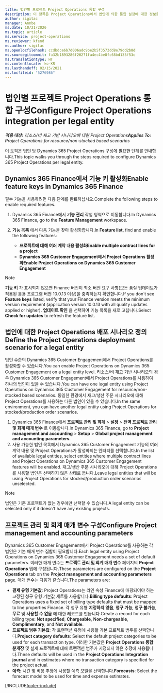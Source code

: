 ```yaml
---
title: 법인별 프로젝트 Project Operations 통합 구성
description: 이 항목은 Project Operations에서 법인에 의한 통합 설정에 대한 정보를 제공합니다.
author: sigitac
manager: Annbe
ms.date: 10/21/2020
ms.topic: article
ms.service: project-operations
ms.reviewer: kfend
ms.author: sigitac
ms.openlocfilehash: ccdbdce6b7d006adc9be2b5f3573dd8e79dd2b8d
ms.sourcegitcommit: fa32b1893286f20271fa4ec4be8fc68bd135f53c
ms.translationtype: HT
ms.contentlocale: ko-KR
ms.lasthandoff: 02/15/2021
ms.locfileid: "5276986"
---
```

# <a name="configure-project-operations-integration-per-legal-entity"></a><span data-ttu-id="a29b4-103">법인별 프로젝트 Project Operations 통합 구성</span><span class="sxs-lookup"><span data-stu-id="a29b4-103">Configure Project Operations integration per legal entity</span></span> 

<span data-ttu-id="a29b4-104">_**적용 대상:** 리소스/비 재고 기반 시나리오에 대한 Project Operations_</span><span class="sxs-lookup"><span data-stu-id="a29b4-104">_**Applies To:** Project Operations for resource/non-stocked based scenarios_</span></span>

<span data-ttu-id="a29b4-105">이 토픽은 법인 당 Dynamics 365 Project Operations 구성에 필요한 단계를 안내합니다.</span><span class="sxs-lookup"><span data-stu-id="a29b4-105">This topic walks you through the steps required to configure Dynamics 365 Project Operations per legal entity.</span></span>

## <a name="enable-feature-keys-in-dynamics-365-finance"></a><span data-ttu-id="a29b4-106">Dynamics 365 Finance에서 기능 키 활성화</span><span class="sxs-lookup"><span data-stu-id="a29b4-106">Enable feature keys in Dynamics 365 Finance</span></span>

<span data-ttu-id="a29b4-107">필수 기능을 사용하려면 다음 단계를 완료하십시오.</span><span class="sxs-lookup"><span data-stu-id="a29b4-107">Complete the following steps to enable required features.</span></span>

1. <span data-ttu-id="a29b4-108">Dynamics 365 Finance에서 **기능 관리** 작업 영역으로 이동합니다.</span><span class="sxs-lookup"><span data-stu-id="a29b4-108">In Dynamics 365 Finance, go to the **Feature Management** workspace.</span></span>
2. <span data-ttu-id="a29b4-109">**기능 목록** 에서 다음 기능을 찾아 활성화합니다.</span><span class="sxs-lookup"><span data-stu-id="a29b4-109">In **Feature list**, find and enable the following features:</span></span>
  
    - <span data-ttu-id="a29b4-110">**프로젝트에 대해 여러 계약 내용 활성화**</span><span class="sxs-lookup"><span data-stu-id="a29b4-110">**Enable multiple contract lines for a project**</span></span>
    - <span data-ttu-id="a29b4-111">**Dynamics 365 Customer Engagement에서 Project Operations 활성화**</span><span class="sxs-lookup"><span data-stu-id="a29b4-111">**Enable Project Operations on Dynamics 365 Customer Engagement**</span></span>

> [!NOTE]
> <span data-ttu-id="a29b4-112">**기능 키** 가 표시되지 않으면 Finance 버전이 최소 버전 요구 사항(모든 품질 업데이트가 적용된 응용 프로그램 버전 10.0.13 이상)을 충족하는지 확인합니다.</span><span class="sxs-lookup"><span data-stu-id="a29b4-112">If you don't see **Feature keys** listed, verify that your Finance version meets the minimum version requirement (application version 10.0.13 with all quality updates applied or higher).</span></span> <span data-ttu-id="a29b4-113">**업데이트 확인** 을 선택하여 기능 목록을 새로 고칩니다.</span><span class="sxs-lookup"><span data-stu-id="a29b4-113">Select **Check for updates** to refresh the feature list.</span></span>

## <a name="define-the-project-operations-deployment-scenario-for-a-legal-entity"></a><span data-ttu-id="a29b4-114">법인에 대한 Project Operations 배포 시나리오 정의</span><span class="sxs-lookup"><span data-stu-id="a29b4-114">Define the Project Operations deployment scenario for a legal entity</span></span>

<span data-ttu-id="a29b4-115">법인 수준의 Dynamics 365 Customer Engagement에서 Project Operations를 활성화할 수 있습니다.</span><span class="sxs-lookup"><span data-stu-id="a29b4-115">You can enable Project Operations on Dynamics 365 Customer Engagement on a legal entity level.</span></span> <span data-ttu-id="a29b4-116">리소스/비 재고 기반 시나리오의 경우 Dynamics 365 Customer Engagement에서 Project Operations를 사용하여 하나의 법인이 있을 수 있습니다.</span><span class="sxs-lookup"><span data-stu-id="a29b4-116">You can have one legal entity using Project Operations on Dynamics 365 Customer Engagement for resource/non-stocked based scenarios.</span></span> <span data-ttu-id="a29b4-117">동일한 환경에서 재고/생산 주문 시나리오에 대해 Project Operations를 사용하는 다른 법인이 있을 수 있습니다.</span><span class="sxs-lookup"><span data-stu-id="a29b4-117">In the same environment, you can have another legal entity using Project Operations for stocked/production order scenarios.</span></span>

1. <span data-ttu-id="a29b4-118">Dynamics 365 Finance에서 **프로젝트 관리 및 회계** > **설정** > **전역 프로젝트 관리 및 회계 매개 변수** 로 이동합니다.</span><span class="sxs-lookup"><span data-stu-id="a29b4-118">In Dynamics 365 Finance, go to **Project management and accounting** > **Setup** > **Global project management and accounting parameters**.</span></span>
2. <span data-ttu-id="a29b4-119">사용 가능한 법인 목록에서 Dynamics 365 Customer Engagement 기능의 여러 계약 내용 및 Project Operations가 활성화되는 엔터티를 선택합니다.</span><span class="sxs-lookup"><span data-stu-id="a29b4-119">In the list of available legal entities, select entities where multiple contract lines and Project Operations on Dynamics 365 Customer Engagement features will be enabled.</span></span> <span data-ttu-id="a29b4-120">재고/생산 주문 시나리오에 대해 Project Operations를 사용할 법인은 선택하지 않은 상태로 둡니다.</span><span class="sxs-lookup"><span data-stu-id="a29b4-120">Leave legal entities that will be using Project Operations for stocked/production order scenarios unselected.</span></span>

> [!NOTE]
> <span data-ttu-id="a29b4-121">법인은 기존 프로젝트가 없는 경우에만 선택할 수 있습니다.</span><span class="sxs-lookup"><span data-stu-id="a29b4-121">A legal entity can be selected only if it doesn't have any existing projects.</span></span>

## <a name="configure-project-management-and-accounting-parameters"></a><span data-ttu-id="a29b4-122">프로젝트 관리 및 회계 매개 변수 구성</span><span class="sxs-lookup"><span data-stu-id="a29b4-122">Configure Project management and accounting parameters</span></span>

<span data-ttu-id="a29b4-123">Dynamics 365 Customer Engagement에서 Project Operations를 사용하는 각 법인은 기본 매개 변수 집합이 필요합니다.</span><span class="sxs-lookup"><span data-stu-id="a29b4-123">Each legal entity using Project Operations on Dynamics 365 Customer Engagement needs a set of default parameters.</span></span> <span data-ttu-id="a29b4-124">이러한 매개 변수는 **프로젝트 관리 및 회계 매개 변수** 페이지의 **Project Operations** 탭에 구성됩니다.</span><span class="sxs-lookup"><span data-stu-id="a29b4-124">These parameters are configured on the **Project Operations** tab on the **Project management and accounting parameters** page.</span></span> <span data-ttu-id="a29b4-125">매개 변수는 다음과 같습니다.</span><span class="sxs-lookup"><span data-stu-id="a29b4-125">The parameters are:</span></span>

  - <span data-ttu-id="a29b4-126">**결제 유형 기본값**: Project Operations는 라인 속성 Finance에 매핑되어야 하는 고정된 청구 유형 기본값 세트를 사용합니다.</span><span class="sxs-lookup"><span data-stu-id="a29b4-126">**Billing type defaults**: Project Operations uses a fixed set of billing type defaults that must be mapped to line properties Finance.</span></span> <span data-ttu-id="a29b4-127">각 청구 유형 **지정하지 않음**, **청구 가능**, **청구 불가능**, **무료** 및 **사용할 수 없음** 에 대한 레코드를 만듭니다.</span><span class="sxs-lookup"><span data-stu-id="a29b4-127">Create a record for each billing type: **Not specified**, **Chargeable**, **Non-chargeable**, **Complimentary**, and **Not available**.</span></span>
  - <span data-ttu-id="a29b4-128">**프로젝트 범주 기본값**: 각 트랜잭션 유형에 사용할 기본 프로젝트 범주를 선택합니다.</span><span class="sxs-lookup"><span data-stu-id="a29b4-128">**Project category defaults**: Select the default project categories to be used for each transaction type.</span></span> <span data-ttu-id="a29b4-129">이러한 기본값은 **Project Operations 통합 분개장** 및 실제 프로젝트에 대해 트랜잭션 범주가 지정되지 않은 추정에 사용됩니다.</span><span class="sxs-lookup"><span data-stu-id="a29b4-129">These defaults will be used in the **Project Operations Integration journal** and in estimates where no transaction category is specified for the project actual.</span></span>
  - <span data-ttu-id="a29b4-130">**예측**: 시간 및 비용 추정에 사용할 예측 모델을 선택합니다.</span><span class="sxs-lookup"><span data-stu-id="a29b4-130">**Forecasts**: Select the forecast model to be used for time and expense estimates.</span></span>


[!INCLUDE[footer-include](../includes/footer-banner.md)]